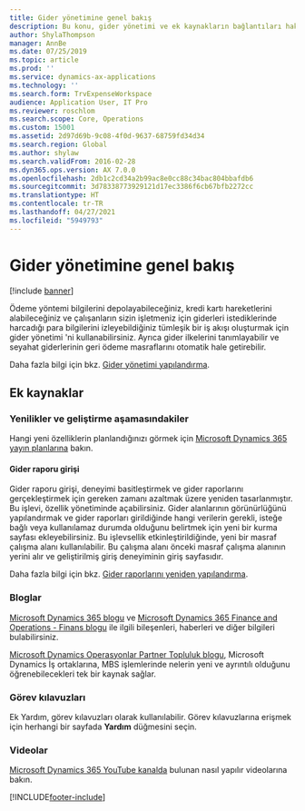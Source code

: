 ```yaml
---
title: Gider yönetimine genel bakış
description: Bu konu, gider yönetimi ve ek kaynakların bağlantıları hakkında genel bilgiler sağlar. Ödeme yöntemi bilgilerini depolayabileceğiniz, kredi kartı hareketlerini alabileceğiniz ve çalışanların sizin işletmeniz için giderleri istediklerinde harcadığı para bilgilerini izleyebildiğiniz tümleşik bir iş akışı oluşturmak için gider yönetimi 'ni kullanabilirsiniz.
author: ShylaThompson
manager: AnnBe
ms.date: 07/25/2019
ms.topic: article
ms.prod: ''
ms.service: dynamics-ax-applications
ms.technology: ''
ms.search.form: TrvExpenseWorkspace
audience: Application User, IT Pro
ms.reviewer: roschlom
ms.search.scope: Core, Operations
ms.custom: 15001
ms.assetid: 2d97d69b-9c08-4f0d-9637-68759fd34d34
ms.search.region: Global
ms.author: shylaw
ms.search.validFrom: 2016-02-28
ms.dyn365.ops.version: AX 7.0.0
ms.openlocfilehash: 2db1c2cd34a2b99ac8e0cc88c34bac804bbafdb6
ms.sourcegitcommit: 3d78338773929121d17ec3386f6cb67bfb2272cc
ms.translationtype: HT
ms.contentlocale: tr-TR
ms.lasthandoff: 04/27/2021
ms.locfileid: "5949793"
---
```

# <a name="expense-management-overview"></a>Gider yönetimine genel bakış

[!include [banner](../includes/banner.md)]

Ödeme yöntemi bilgilerini depolayabileceğiniz, kredi kartı hareketlerini alabileceğiniz ve çalışanların sizin işletmeniz için giderleri istediklerinde harcadığı para bilgilerini izleyebildiğiniz tümleşik bir iş akışı oluşturmak için gider yönetimi 'ni kullanabilirsiniz. Ayrıca gider ilkelerini tanımlayabilir ve seyahat giderlerinin geri ödeme masraflarını otomatik hale getirebilir.

Daha fazla bilgi için bkz. [Gider yönetimi yapılandırma](plan-expense-management.md).

## <a name="additional-resources"></a>Ek kaynaklar

### <a name="whats-new-and-in-development"></a>Yenilikler ve geliştirme aşamasındakiler

Hangi yeni özelliklerin planlandığınızı görmek için [Microsoft Dynamics 365 yayın planlarına](/dynamics365/release-plans/) bakın.

#### <a name="expense-report-entry"></a>Gider raporu girişi

Gider raporu girişi, deneyimi basitleştirmek ve gider raporlarını gerçekleştirmek için gereken zamanı azaltmak üzere yeniden tasarlanmıştır. Bu işlevi, özellik yönetiminde açabilirsiniz. Gider alanlarının görünürlüğünü yapılandırmak ve gider raporları girildiğinde hangi verilerin gerekli, isteğe bağlı veya kullanılamaz durumda olduğunu belirtmek için yeni bir kurma sayfası ekleyebilirsiniz. Bu işlevsellik etkinleştirildiğinde, yeni bir masraf çalışma alanı kullanılabilir. Bu çalışma alanı önceki masraf çalışma alanının yerini alır ve geliştirilmiş giriş deneyiminin giriş sayfasıdır.

Daha fazla bilgi için bkz. [Gider raporlarını yeniden yapılandırma](ExpenseWorkspaceNew.md).

### <a name="blogs"></a>Bloglar

[Microsoft Dynamics 365 blogu](https://community.dynamics.com/b/msftdynamicsblog?c=Enterprise) ve [Microsoft Dynamics 365 Finance and Operations - Finans blogu](https://community.dynamics.com/365/financeandoperations/b/financials) ile ilgili bileşenleri, haberleri ve diğer bilgileri bulabilirsiniz.

[Microsoft Dynamics Operasyonlar Partner Topluluk blogu](https://community.dynamics.com/partner/b/operationspartnercommunityblog), Microsoft Dynamics İş ortaklarına, MBS işlemlerinde nelerin yeni ve ayrıntılı olduğunu öğrenebilecekleri tek bir kaynak sağlar.

### <a name="task-guides"></a>Görev kılavuzları

Ek Yardım, görev kılavuzları olarak kullanılabilir. Görev kılavuzlarına erişmek için herhangi bir sayfada **Yardım** düğmesini seçin.

### <a name="videos"></a>Videolar

[Microsoft Dynamics 365 YouTube kanalda](https://www.youtube.com/channel/UCJGCg4rB3QSs8y_1FquelBQ) bulunan nasıl yapılır videolarına bakın.


[!INCLUDE[footer-include](../includes/footer-banner.md)]